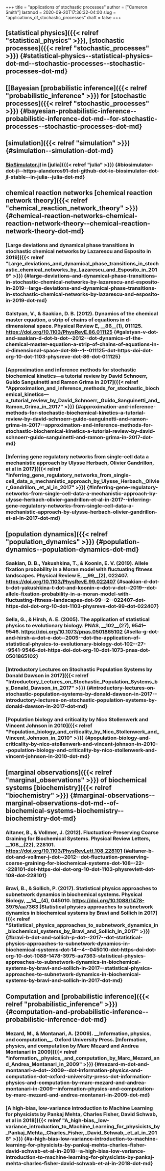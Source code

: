 +++
title = "applications of stochastic processes"
author = ["Cameron Smith"]
lastmod = 2020-09-20T17:36:32-04:00
slug = "applications_of_stochastic_processes"
draft = false
+++

## [statistical physics]({{< relref "statistical_physics" >}}), [stochastic processes]({{< relref "stochastic_processes" >}}) {#statistical-physics--statistical-physics-dot-md--stochastic-processes--stochastic-processes-dot-md}


## [[Bayesian [probabilistic inference]({{< relref "probabilistic_inference" >}}) for [stochastic processes]({{< relref "stochastic_processes" >}}) {#bayesian-probabilistic-inference--probabilistic-inference-dot-md--for-stochastic-processes--stochastic-processes-dot-md}


## [simulation]({{< relref "simulation" >}}) {#simulation--simulation-dot-md}


### [BioSimulator.jl](<https://alanderos91.github.io/BioSimulator.jl/stable/>) in [julia]({{< relref "julia" >}}) {#biosimulator-dot-jl--https-alanderos91-dot-github-dot-io-biosimulator-dot-jl-stable--in-julia--julia-dot-md}


## chemical reaction networks [chemical reaction network theory]({{< relref "chemical_reaction_network_theory" >}}) {#chemical-reaction-networks-chemical-reaction-network-theory--chemical-reaction-network-theory-dot-md}


### [Large deviations and dynamical phase transitions in stochastic chemical networks by Lazarescu and Esposito in 2019]({{< relref "Large_deviations_and_dynamical_phase_transitions_in_stochastic_chemical_networks_by_Lazarescu_and_Esposito_in_2019" >}}) {#large-deviations-and-dynamical-phase-transitions-in-stochastic-chemical-networks-by-lazarescu-and-esposito-in-2019--large-deviations-and-dynamical-phase-transitions-in-stochastic-chemical-networks-by-lazarescu-and-esposito-in-2019-dot-md}


### Galstyan, V., & Saakian, D. B. (2012). Dynamics of the chemical master equation, a strip of chains of equations in d-dimensional space. <span class="underline"><span class="underline">Physical Review E</span></span>, \_\_86\_\_(1), 011125. <https://doi.org/10.1103/PhysRevE.86.011125> {#galstyan-v-dot-and-saakian-d-dot-b-dot--2012--dot-dynamics-of-the-chemical-master-equation-a-strip-of-chains-of-equations-in-d-dimensional-space-dot-86--1--011125-dot-https-doi-dot-org-10-dot-1103-physreve-dot-86-dot-011125}


### [Approximation and inference methods for stochastic biochemical kinetics—a tutorial review by David Schnoerr, Guido Sanguinetti and Ramon Grima in 2017]({{< relref "Approximation_and_inference_methods_for_stochastic_biochemical_kinetics—a_tutorial_review_by_David_Schnoerr,_Guido_Sanguinetti_and_Ramon_Grima_in_2017" >}}) {#approximation-and-inference-methods-for-stochastic-biochemical-kinetics-a-tutorial-review-by-david-schnoerr-guido-sanguinetti-and-ramon-grima-in-2017--approximation-and-inference-methods-for-stochastic-biochemical-kinetics-a-tutorial-review-by-david-schnoerr-guido-sanguinetti-and-ramon-grima-in-2017-dot-md}


### [Inferring gene regulatory networks from single-cell data a mechanistic approach by Ulysse Herbach, Olivier Gandrillon, et al in 2017]({{< relref "Inferring_gene_regulatory_networks_from_single-cell_data_a_mechanistic_approach_by_Ulysse_Herbach,_Olivier_Gandrillon,_et_al_in_2017" >}}) {#inferring-gene-regulatory-networks-from-single-cell-data-a-mechanistic-approach-by-ulysse-herbach-olivier-gandrillon-et-al-in-2017--inferring-gene-regulatory-networks-from-single-cell-data-a-mechanistic-approach-by-ulysse-herbach-olivier-gandrillon-et-al-in-2017-dot-md}


## [population dynamics]({{< relref "population_dynamics" >}}) {#population-dynamics--population-dynamics-dot-md}


### Saakian, D. B., Yakushkina, T., & Koonin, E. V. (2019). Allele fixation probability in a Moran model with fluctuating fitness landscapes. <span class="underline"><span class="underline">Physical Review E</span></span>, \_\_99\_\_(2), 022407. <https://doi.org/10.1103/PhysRevE.99.022407> {#saakian-d-dot-b-dot-yakushkina-t-dot-and-koonin-e-dot-v-dot--2019--dot-allele-fixation-probability-in-a-moran-model-with-fluctuating-fitness-landscapes-dot-99--2--022407-dot-https-doi-dot-org-10-dot-1103-physreve-dot-99-dot-022407}


### Sella, G., & Hirsh, A. E. (2005). The application of statistical physics to evolutionary biology. <span class="underline"><span class="underline">PNAS</span></span>, \_\_102\_\_(27), 9541–9546. <https://doi.org/10.1073/pnas.0501865102> {#sella-g-dot-and-hirsh-a-dot-e-dot--2005--dot-the-application-of-statistical-physics-to-evolutionary-biology-dot-102--27--9541-9546-dot-https-doi-dot-org-10-dot-1073-pnas-dot-0501865102}


### [Introductory Lectures on Stochastic Population Systems by Donald Dawson in 2017]({{< relref "Introductory_Lectures_on_Stochastic_Population_Systems_by_Donald_Dawson_in_2017" >}}) {#introductory-lectures-on-stochastic-population-systems-by-donald-dawson-in-2017--introductory-lectures-on-stochastic-population-systems-by-donald-dawson-in-2017-dot-md}


### [Population biology and criticality by Nico Stollenwerk and Vincent Johnson in 2010]({{< relref "Population_biology_and_criticality_by_Nico_Stollenwerk_and_Vincent_Johnson_in_2010" >}}) {#population-biology-and-criticality-by-nico-stollenwerk-and-vincent-johnson-in-2010--population-biology-and-criticality-by-nico-stollenwerk-and-vincent-johnson-in-2010-dot-md}


## [marginal observations]({{< relref "marginal_observations" >}}) of biochemical systems [biochemistry]({{< relref "biochemistry" >}}) {#marginal-observations--marginal-observations-dot-md--of-biochemical-systems-biochemistry--biochemistry-dot-md}


### Altaner, B., & Vollmer, J. (2012). Fluctuation-Preserving Coarse Graining for Biochemical Systems. <span class="underline"><span class="underline">Physical Review Letters</span></span>, \_\_108\_\_(22), 228101. <https://doi.org/10.1103/PhysRevLett.108.228101> {#altaner-b-dot-and-vollmer-j-dot--2012--dot-fluctuation-preserving-coarse-graining-for-biochemical-systems-dot-108--22--228101-dot-https-doi-dot-org-10-dot-1103-physrevlett-dot-108-dot-228101}


### Bravi, B., & Sollich, P. (2017). Statistical physics approaches to subnetwork dynamics in biochemical systems. <span class="underline"><span class="underline">Physical Biology</span></span>, \_\_14\_\_(4), 045010. <https://doi.org/10.1088/1478-3975/aa7363> [Statistical physics approaches to subnetwork dynamics in biochemical systems by Bravi and Sollich in 2017]({{< relref "Statistical_physics_approaches_to_subnetwork_dynamics_in_biochemical_systems_by_Bravi_and_Sollich_in_2017" >}}) {#bravi-b-dot-and-sollich-p-dot--2017--dot-statistical-physics-approaches-to-subnetwork-dynamics-in-biochemical-systems-dot-14--4--045010-dot-https-doi-dot-org-10-dot-1088-1478-3975-aa7363-statistical-physics-approaches-to-subnetwork-dynamics-in-biochemical-systems-by-bravi-and-sollich-in-2017--statistical-physics-approaches-to-subnetwork-dynamics-in-biochemical-systems-by-bravi-and-sollich-in-2017-dot-md}


## Computation and [probabilistic inference]({{< relref "probabilistic_inference" >}}) {#computation-and-probabilistic-inference--probabilistic-inference-dot-md}


### Mezard, M., & Montanari, A. (2009). \_\_Information, physics, and computation\_\_. Oxford University Press. [Information, physics, and computation by Marc Mezard and Andrea Montanari in 2009]({{< relref "Information,_physics,_and_computation_by_Marc_Mezard_and_Andrea_Montanari_in_2009" >}}) {#mezard-m-dot-and-montanari-a-dot--2009--dot-information-physics-and-computation-dot-oxford-university-press-dot-information-physics-and-computation-by-marc-mezard-and-andrea-montanari-in-2009--information-physics-and-computation-by-marc-mezard-and-andrea-montanari-in-2009-dot-md}


### [A high-bias, low-variance introduction to Machine Learning for physicists by Pankaj Mehta, Charles Fisher, David Schwab, et al in 2018]({{< relref "A_high-bias,_low-variance_introduction_to_Machine_Learning_for_physicists_by_Pankaj_Mehta,_Charles_Fisher,_David_Schwab,_et_al_in_2018" >}}) {#a-high-bias-low-variance-introduction-to-machine-learning-for-physicists-by-pankaj-mehta-charles-fisher-david-schwab-et-al-in-2018--a-high-bias-low-variance-introduction-to-machine-learning-for-physicists-by-pankaj-mehta-charles-fisher-david-schwab-et-al-in-2018-dot-md}
